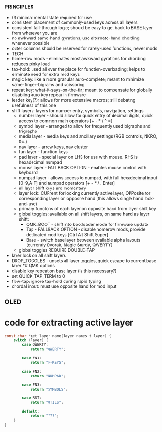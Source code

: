 ### PRINCIPLES
* (!) minimal mental state required for use
* consistent placement of commonly-used keys across all layers
* consistent fall-through logic; should be easy to get back to BASE layer from wherever you are
* no awkward same-hand gyrations, use alternate-hand chording whenever possible
* outer columns should be reserved for rarely-used functions, never mods
* TECH
* home-row mods - eliminates most awkward gyrations for chording, reduces pinky load
* tap-hold: used all over the place for function-overloading; helps to eliminate need for extra mod keys
* magic key: like a more granular auto-complete; meant to minimize same-finger-bigrams and scissoring
* repeat key: what-it-says-on-the-tin; meant to compensate for globally disabling auto key repeat in firmware
* leader key(?): allows for more extensive macros; still debating usefulness of this one
* shift layers: layers for number entry, symbols, navigation, settings
    *  number layer - should allow for quick entry of decimal digits, quick access to common math operators [+ - * / ^ =]
    *  symbol layer - arranged to allow for frequently used bigraphs and trigraphs
    *  media layer - media keys and ancillary settings (RGB controls, NKRO, &c.)
    *  nav layer - arrow keys, nav cluster
    *  fun layer - function keys
    *  pad layer - special layer on LHS for use with mouse. RHS is hexadecimal numpad
    *  mouse layer - FALLBACK OPTION - enables mouse control with keyboard
    *  numpad layer - allows access to numpad, with full hexadecimal input [0-9,A-F] and numpad operators [+ - * / . Enter]
    *  all layer shift keys are momentary
    *  layer lock: CURrent for locking currently active layer, OPPosite for corresponding layer on opposite hand (this allows single hand lock-and-use)
    *  primary functons of each layer on opposite hand from layer shift key
    *  global toggles: available on all shift layers, on same hand as layer shift:
        * QMK_BOOT - shift into bootloader mode for firmware update
        * Tap - FALLBACK OPTION - disable homerow mods, provide dedicated mod keys [Ctrl Alt Shift Super]
        * Base - switch base layer between available alpha layouts (currently Dvorak, Magic Sturdy, QWERTY)
    *  global toggles REQUIRE DOUBLE-TAP
* layer lock on all shift layers
* DROP_TOGGLES - unsets all layer toggles, quick escape to current base layer
*# QMK options
* disable key repeat on base layer (is this necessary?)
* set QUICK_TAP_TERM to 0
* flow-tap: ignore tap-hold during rapid typing
* chordal input: must use opposite hand for mod input
## OLED

# code for extracting active layer
```C
const char *get_layer_name(layer_names_t layer) {
    switch (layer) {
        case QWERTY:
            return "QWERTY";

        case FN1:
            return "F-KEYS";

        case FN2:
            return "NUMPAD";

        case FN3:
            return "SYMBOLS";

        case RST:
            return "UTILS";

        default:
            return "???";
    }
}
```
